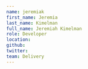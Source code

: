 ```yaml
---
name: jeremiak
first_name: Jeremia
last_name: Kimelman
full_name: Jeremiah Kimelman
role: Developer
location:
github:
twitter:
team: Delivery
---
```

